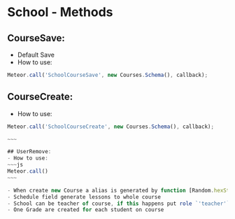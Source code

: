 # School - Methods

## CourseSave:
- Default Save
- How to use:
```js
Meteor.call('SchoolCourseSave', new Courses.Schema(), callback);
```

## CourseCreate:
- How to use:
```js
Meteor.call('SchoolCourseCreate', new Courses.Schema(), callback);

~~~

## UserRemove:
- How to use:
~~~js
Meteor.call()
~~~

- When create new Course a alias is generated by function [Random.hexString](https://docs.meteor.com/packages/random.html#Random-hexString)
- Schedule field generate lessons to whole course
- School can be teacher of course, if this happens put role `'teacher'` on this user
- One Grade are created for each student on course
